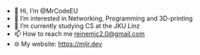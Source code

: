 - 👋 Hi, I’m @MrCodeEU
- 👀 I’m interested in Networking, Programming and 3D-printing
- 🌱 I’m currently studying CS at the JKU Linz
- 📫 How to reach me reinemic2.0@gmail.com
- 🌐 My website: https://mljr.dev

<!---
MrCodeEU/MrCodeEU is a ✨ special ✨ repository because its `README.md` (this file) appears on your GitHub profile.
You can click the Preview link to take a look at your changes.
--->
